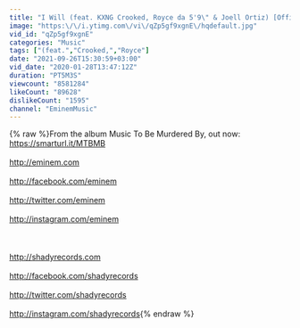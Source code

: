 ```yaml
---
title: "I Will (feat. KXNG Crooked, Royce da 5'9\" & Joell Ortiz) [Official Audio]"
image: "https:\/\/i.ytimg.com\/vi\/qZp5gf9xgnE\/hqdefault.jpg"
vid_id: "qZp5gf9xgnE"
categories: "Music"
tags: ["(feat.","Crooked,","Royce"]
date: "2021-09-26T15:30:59+03:00"
vid_date: "2020-01-28T13:47:12Z"
duration: "PT5M3S"
viewcount: "8581284"
likeCount: "89628"
dislikeCount: "1595"
channel: "EminemMusic"
---
```

{% raw %}From the album Music To Be Murdered By, out now: <a rel="nofollow" target="blank" href="https://smarturl.it/MTBMB">https://smarturl.it/MTBMB</a><br /><br /><a rel="nofollow" target="blank" href="http://eminem.com">http://eminem.com</a><br /><br /><a rel="nofollow" target="blank" href="http://facebook.com/eminem">http://facebook.com/eminem</a><br /><br /><a rel="nofollow" target="blank" href="http://twitter.com/eminem">http://twitter.com/eminem</a><br /><br /><a rel="nofollow" target="blank" href="http://instagram.com/eminem">http://instagram.com/eminem</a><br /><br /><br /><br /><a rel="nofollow" target="blank" href="http://shadyrecords.com">http://shadyrecords.com</a><br /><br /><a rel="nofollow" target="blank" href="http://facebook.com/shadyrecords">http://facebook.com/shadyrecords</a><br /><br /><a rel="nofollow" target="blank" href="http://twitter.com/shadyrecords">http://twitter.com/shadyrecords</a><br /><br /><a rel="nofollow" target="blank" href="http://instagram.com/shadyrecords">http://instagram.com/shadyrecords</a>{% endraw %}
